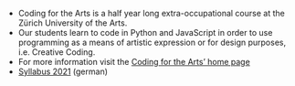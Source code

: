 - Coding for the Arts is a half year long extra-occupational course at the Zürich University of the Arts.
- Our students learn to code in Python and JavaScript in order to use programming as a means of artistic expression or for design purposes, i.e. Creative Coding.
- For more information visit the [Coding for the Arts’ home page](https://www.zhdk.ch/weiterbildung/weiterbildung-design/cas-coding-for-the-arts) 
- [Syllabus 2021](https://cas-c4ta.github.io/semesterplan/) (german)
